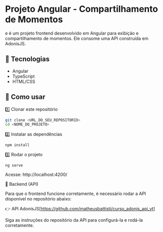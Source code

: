 # Projeto Angular - Compartilhamento de Momentos

e é um projeto frontend desenvolvido em Angular para exibição e compartilhamento de momentos. Ele consome uma API construída em AdonisJS.

## 🚀 Tecnologias

- Angular
- TypeScript
- HTML/CSS

## 📂 Como usar

1️⃣ Clonar este repositório
```sh
git clone <URL_DO_SEU_REPOSITORIO>
cd <NOME_DO_PROJETO>
```
2️⃣ Instalar as dependências
```
npm install
```
3️⃣ Rodar o projeto
```
ng serve
```
Acesse: http://localhost:4200/

🔗 Backend (API)

Para que o frontend funcione corretamente, é necessário rodar a API disponível no repositório abaixo:

👉 API AdonisJS[https://github.com/matheusbattisti/curso_adonis_api_yt]

Siga as instruções do repositório da API para configurá-la e rodá-la corretamente.

